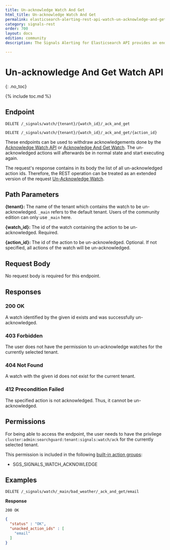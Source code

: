 ```yaml
---
title: Un-acknowledge Watch And Get
html_title: Un-acknowledge Watch And Get
permalink: elasticsearch-alerting-rest-api-watch-un-acknowledge-and-get
category: signals-rest
order: 700
layout: docs
edition: community
description: The Signals Alerting for Elasticsearch API provides an endpoint for un-acknowledging a watch to move it back to the initial state. The new watch state is also returned by the request.

---
```


<!--- Copyright 2023 floragunn GmbH -->

# Un-acknowledge And Get Watch API
{: .no_toc}

{% include toc.md %}



## Endpoint

```
DELETE /_signals/watch/{tenant}/{watch_id}/_ack_and_get
```

```
DELETE /_signals/watch/{tenant}/{watch_id}/_ack_and_get/{action_id}
```

These endpoints can be used to withdraw acknowledgements done by the [Acknowledge Watch API](rest_api_watch_acknowledge.md) or [Acknowledge And Get Watch](rest_api_watch_acknowledge_and_get.md). The un-acknowledged actions will afterwards be in normal state and start executing again.

The request's response contains in its body the list of all un-acknowledged action ids. Therefore, the REST operation can be treated as an extended version of the request [Un-Acknowledge Watch](rest_api_watch_unacknowledge.md).


## Path Parameters

**{tenant}:** The name of the tenant which contains the watch to be un-acknowledged. `_main` refers to the default tenant. Users of the community edition can only use `_main` here.

**{watch_id}:** The id of the watch containing the action to be un-acknowledged. Required.

**{action_id}:** The id of the action to be un-acknowledged. Optional. If not specified, all actions of the watch will be un-acknowledged.

## Request Body

No request body is required for this endpoint.

## Responses

### 200 OK

A watch identified by the given id exists and was successfully un-acknowledged.

### 403 Forbidden

The user does not have the permission to un-acknowledge watches for the currently selected tenant. 

### 404 Not Found

A watch with the given id does not exist for the current tenant.

### 412 Precondition Failed

The specified action is not acknowledged. Thus, it cannot be un-acknowledged.

## Permissions

For being able to access the endpoint, the user needs to have the privilege `cluster:admin:searchguard:tenant:signals:watch/ack` for the currently selected tenant.

This permission is included in the following [built-in action groups](security_permissions.md):

* SGS\_SIGNALS\_WATCH\_ACKNOWLEDGE

## Examples


```
DELETE /_signals/watch/_main/bad_weather/_ack_and_get/email
```

**Response**

```
200 OK
``` 
```json
{
  "status" : "OK",
  "unacked_action_ids" : [
    "email"
  ]
}
```

